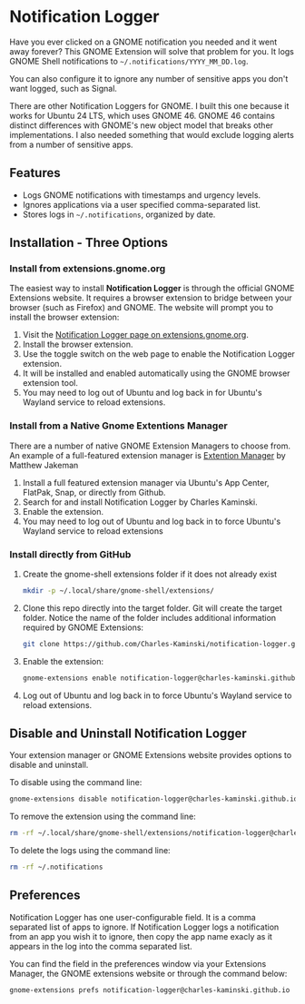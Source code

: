 # Notification Logger

Have you ever clicked on a GNOME notification you needed and it went away forever?  This GNOME Extension will solve that problem for you.  It logs GNOME Shell notifications to `~/.notifications/YYYY_MM_DD.log`.  

You can also configure it to ignore any number of sensitive apps you don't want logged, such as Signal.

There are other Notification Loggers for GNOME.  I built this one because it works for Ubuntu 24 LTS, which uses GNOME 46. GNOME 46 contains distinct differences with GNOME's new object model that breaks other implementations.  I also needed something that would exclude logging alerts from a number of sensitive apps.

## Features
- Logs GNOME notifications with timestamps and urgency levels.
- Ignores applications via a user specified comma-separated list.
- Stores logs in `~/.notifications`, organized by date.

## Installation - Three Options

### Install from extensions.gnome.org
The easiest way to install **Notification Logger** is through the official GNOME Extensions website.  It requires a browser extension to bridge between your browser (such as Firefox) and GNOME.  The website will prompt you to install the browser extension:

1. Visit the [Notification Logger page on extensions.gnome.org](https://extensions.gnome.org/).
2. Install the browser extension.
3. Use the toggle switch on the web page to enable the Notification Logger extension.
4. It will be installed and enabled automatically using the GNOME browser extension tool.
5. You may need to log out of Ubuntu and log back in for Ubuntu's Wayland service to reload extensions.

### Install from a Native Gnome Extentions Manager
There are a number of native GNOME Extension Managers to choose from.  An example of a full-featured extension manager is [Extention Manager](https://github.com/mjakeman/extension-manager) by Matthew Jakeman

1. Install a full featured extension manager via Ubuntu's App Center, FlatPak, Snap, or directly from Github.
2. Search for and install Notification Logger by Charles Kaminski.
3. Enable the extension. 
4. You may need to log out of Ubuntu and log back in to force Ubuntu's Wayland service to reload extensions

### Install directly from GitHub
1. Create the gnome-shell extensions folder if it does not already exist
   ```bash
   mkdir -p ~/.local/share/gnome-shell/extensions/
   ```
2. Clone this repo directly into the target folder. Git will create the target folder.  Notice the name of the folder includes additional information required by GNOME Extensions:
   ```bash
   git clone https://github.com/Charles-Kaminski/notification-logger.git ~/.local/share/gnome-shell/extensions/notification-logger@charles-kaminski.github.io
   ```
3. Enable the extension:
   ```bash
   gnome-extensions enable notification-logger@charles-kaminski.github.io
   ```
4. Log out of Ubuntu and log back in to force Ubuntu's Wayland service to reload extensions.

## Disable and Uninstall Notification Logger ##
Your extension manager or GNOME Extensions website provides options to disable and uninstall.

To disable using the command line:
   ```bash
   gnome-extensions disable notification-logger@charles-kaminski.github.io
   ```

To remove the extension using the command line:
   ```bash
   rm -rf ~/.local/share/gnome-shell/extensions/notification-logger@charles-kaminski.github.io
   ```
To delete the logs using the command line:
   ```bash
   rm -rf ~/.notifications
   ```

## Preferences
Notification Logger has one user-configurable field.  It is a comma separated list of apps to ignore.  If Notification Logger logs a notification from an app you wish it to ignore, then copy the app name exacly as it appears in the log into the comma separated list.  

You can find the field in the preferences window via your Extensions Manager, the GNOME extensions website or through the command below:

   ```bash
   gnome-extensions prefs notification-logger@charles-kaminski.github.io
   ```